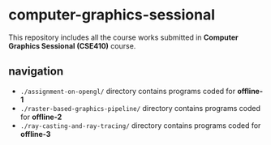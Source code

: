 # computer-graphics-sessional  
This repository includes all the course works submitted in **Computer Graphics Sessional (CSE410)** course.  

## navigation  
- `./assignment-on-opengl/` directory contains programs coded for **offline-1**  
- `./raster-based-graphics-pipeline/` directory contains programs coded for **offline-2**  
- `./ray-casting-and-ray-tracing/` directory contains programs coded for **offline-3**  
